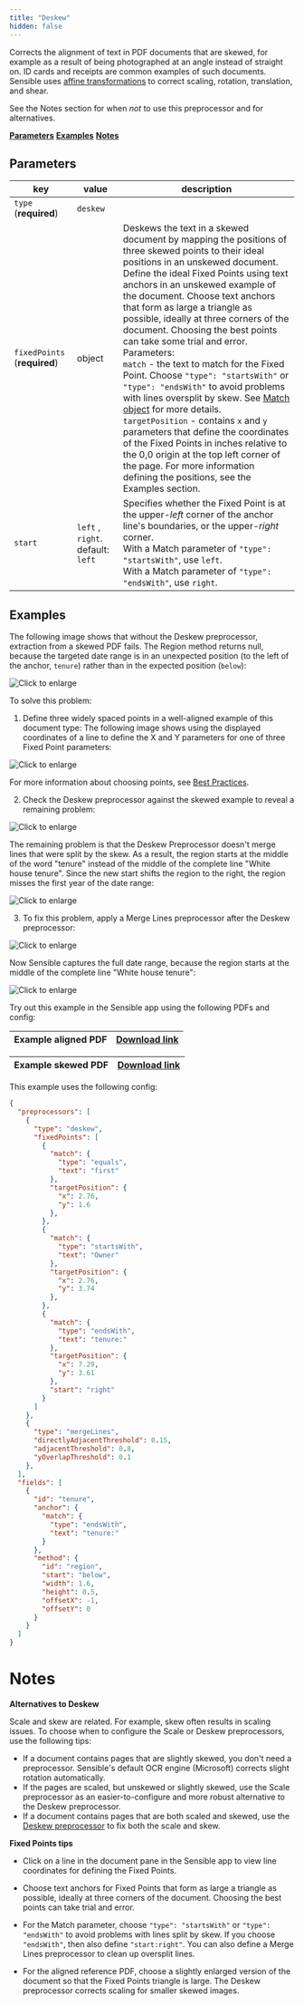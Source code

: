 ```yaml
---
title: "Deskew"
hidden: false
---
```


Corrects the alignment of text in PDF documents that are skewed, for example as a result of being  photographed at an angle instead of straight on. ID cards and receipts are common examples of such documents. Sensible uses [affine transformations](https://homepages.inf.ed.ac.uk/rbf/HIPR2/affine.htm) to correct scaling, rotation, translation, and shear. 

See the Notes section for when *not* to use this preprocessor and for alternatives.  

[**Parameters**](doc:deskew#parameters)
[**Examples**](doc:deskew#examples)
[**Notes**](doc:deskew#notes)

Parameters
----

| key                       | value   | description                                                      |
| ------------------------- | ------ | ------------------------------------------------------------ |
| `type` (**required**)     | `deskew` |                                                    |
| `fixedPoints` (**required**) | object | Deskews the text in a skewed document by mapping the positions of three skewed points to their ideal positions in an unskewed document. Define the ideal Fixed Points using text anchors in an unskewed example of the document. Choose text anchors that form as large a triangle as possible, ideally at three corners of the document. Choosing the best points can take some trial and error. <br/>Parameters:<br/>`match` - the text to match for the Fixed Point. Choose `"type": "startsWith"`  or `"type": "endsWith"` to avoid problems with lines oversplit by skew. See [Match object](docs:match-object) for more details.<br/>`targetPosition` - contains  `x` and  `y` parameters that define the coordinates of the Fixed Points in inches relative to the 0,0 origin at the top left corner of the page. For more information defining the positions, see the Examples section. |
| `start` | `left` , `right`. default: `left` | Specifies whether the Fixed Point is at the upper-*left* corner of the anchor line's boundaries, or the upper-*right* corner. <br/>With a Match parameter of `"type": "startsWith"`, use `left`.<br/>With a Match parameter of `"type": "endsWith"`, use `right`. |

Examples
----

The following image shows that without the Deskew preprocessor, extraction from a skewed PDF fails. The Region method returns null, because the targeted date range is in an unexpected position (to the left of the anchor, `tenure`) rather than in the expected position (`below`):

![Click to enlarge](https://raw.githubusercontent.com/sensible-hq/sensible-docs/main/readme-sync/assets/v0/images/final/deskew_1.png)

To solve this problem:

1. Define three widely spaced points in a well-aligned example of this document type: The following image shows using the displayed coordinates of a line to define the X and Y parameters for one of three Fixed Point parameters:

![Click to enlarge](https://raw.githubusercontent.com/sensible-hq/sensible-docs/main/readme-sync/assets/v0/images/final/deskew_2.png)

For more information about choosing points, see [Best Practices](doc:deskew#best-practices).


2. Check the Deskew preprocessor against the skewed example to reveal a remaining problem:

![Click to enlarge](https://raw.githubusercontent.com/sensible-hq/sensible-docs/main/readme-sync/assets/v0/images/final/deskew_3.png)

The remaining problem is that the Deskew Preprocessor  doesn't merge lines that were split by the skew. As a result, the region starts at the middle of the word "tenure" instead of the middle of the complete line "White house tenure". Since the new start shifts the region to the right, the region misses the first year of the date range:

![Click to enlarge](https://raw.githubusercontent.com/sensible-hq/sensible-docs/main/readme-sync/assets/v0/images/final/deskew_5.png)



3. To fix this problem, apply a Merge Lines preprocessor after the Deskew preprocessor: 

![Click to enlarge](https://raw.githubusercontent.com/sensible-hq/sensible-docs/main/readme-sync/assets/v0/images/final/deskew_4.png)

Now Sensible captures the full date range, because the region starts at the middle of the complete line "White house tenure": 

![Click to enlarge](https://raw.githubusercontent.com/sensible-hq/sensible-docs/main/readme-sync/assets/v0/images/final/deskew_6.png)

Try out this example in the Sensible app using the following PDFs and config:

| Example aligned  PDF | [Download link](https://raw.githubusercontent.com/sensible-hq/sensible-docs/main/readme-sync/assets/v0/pdfs/deskew_1.pdf) |
| -------------------- | ------------------------------------------------------------ |

| Example skewed PDF | [Download link](https://raw.githubusercontent.com/sensible-hq/sensible-docs/main/readme-sync/assets/v0/pdfs/deskew_2.pdf) |
| -------------------- | ------------------------------------------------------------ |

This example uses the following config:

```json
{
  "preprocessors": [
    {
      "type": "deskew",
      "fixedPoints": [
        {
          "match": {
            "type": "equals",
            "text": "first"
          },
          "targetPosition": {
            "x": 2.76,
            "y": 1.6
          },
        },
        {
          "match": {
            "type": "startsWith",
            "text": "Owner"
          },
          "targetPosition": {
            "x": 2.76,
            "y": 3.74
          },
        },
        {
          "match": {
            "type": "endsWith",
            "text": "tenure:"
          },
          "targetPosition": {
            "x": 7.29,
            "y": 3.61
          },
          "start": "right"
        }
      ]
    },    
    {
      "type": "mergeLines",
      "directlyAdjacentThreshold": 0.15,
      "adjacentThreshold": 0.8,
      "yOverlapThreshold": 0.1
    },
  ],
  "fields": [
    {
      "id": "tenure",
      "anchor": {
        "match": {
          "type": "endsWith",
          "text": "tenure:"
        }
      },
      "method": {
        "id": "region",
        "start": "below",
        "width": 1.6,
        "height": 0.5,
        "offsetX": -1,
        "offsetY": 0
      }
    }
  ]
}
```


Notes
====

**Alternatives to Deskew**

Scale and skew are related. For example, skew often results in scaling issues. To choose when to configure the Scale or Deskew preprocessors, use the following tips:

- If a document contains pages that are slightly skewed, you don't need a preprocessor. Sensible's default OCR engine (Microsoft) corrects slight rotation automatically.
- If the pages are scaled, but unskewed or slightly skewed, use the Scale preprocessor as an easier-to-configure and more robust alternative to the Deskew preprocessor.
- If a document contains pages that are both scaled and skewed, use the [Deskew preprocessor](doc:deskew) to fix both the scale and skew.



**Fixed Points tips**

- Click on a line in the document pane in the Sensible app to view line coordinates for defining the Fixed Points.
- Choose text anchors for Fixed Points that form as large a triangle as possible, ideally at three corners of the document. Choosing the best points can take trial and error. 
- For the Match parameter, choose `"type": "startsWith"` or `"type": "endsWith"` to avoid problems with lines split by skew. If you choose `"endsWith"`, then also define `"start:right"`. You can also define a Merge Lines preprocessor to clean up oversplit lines.

- For the aligned reference PDF, choose a slightly enlarged version of the document so that the Fixed Points triangle is large. The Deskew preprocessor corrects scaling for smaller skewed images.

  






